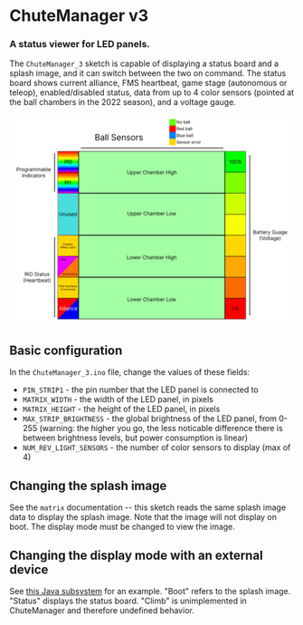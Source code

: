 # ChuteManager v3

### A status viewer for LED panels.

The `ChuteManager_3` sketch is capable of displaying a status board and a splash image, and it can switch between the two on command. The status board shows current alliance, FMS heartbeat, game stage (autonomous or teleop), enabled/disabled status, data from up to 4 color sensors (pointed at the ball chambers in the 2022 season), and a voltage gauge.

!["LED panel layout"](./feedbackpanel-layout.svg)

## Basic configuration

In the `ChuteManager_3.ino` file, change the values of these fields:
- `PIN_STRIP1` - the pin number that the LED panel is connected to
- `MATRIX_WIDTH` - the width of the LED panel, in pixels
- `MATRIX_HEIGHT` - the height of the LED panel, in pixels
- `MAX_STRIP_BRIGHTNESS` - the global brightness of the LED panel, from 0-255 (warning: the higher you go, the less noticable difference there is between brightness levels, but power consumption is linear)
- `NUM_REV_LIGHT_SENSORS` - the number of color sensors to display (max of 4)

## Changing the splash image

See the `matrix` documentation -- this sketch reads the same splash image data to display the splash image. Note that the image will not display on boot. The display mode must be changed to view the image.

## Changing the display mode with an external device

See [this Java subsystem](https://github.com/Team2530/RobotCode2022/blob/38934b8de467ff60d1c1c704b48769e4b2c3c15e/src/main/java/frc/robot/subsystems/FeedbackPanel.java) for an example. "Boot" refers to the splash image. "Status" displays the status board. "Climb" is unimplemented in ChuteManager and therefore undefined behavior.